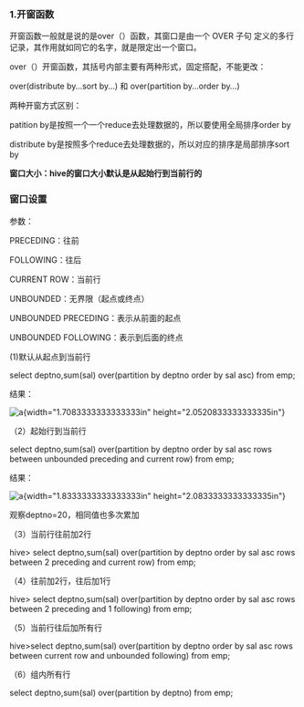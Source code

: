 ### 1.开窗函数

开窗函数一般就是说的是over（）函数，其窗口是由一个 OVER 子句
定义的多行记录，其作用就如同它的名字，就是限定出一个窗口。

over（）开窗函数，其括号内部主要有两种形式，固定搭配，不能更改：

over(distribute by…sort by…) 和 over(partition by…order by…)

两种开窗方式区别：

patition by是按照一个一个reduce去处理数据的，所以要使用全局排序order by

distribute by是按照多个reduce去处理数据的，所以对应的排序是局部排序sort
by

**窗口大小：hive的窗口大小默认是从起始行到当前行的**

### 窗口设置

参数：

PRECEDING：往前

FOLLOWING：往后

CURRENT ROW：当前行

UNBOUNDED：无界限（起点或终点）

UNBOUNDED PRECEDING：表示从前面的起点

UNBOUNDED FOLLOWING：表示到后面的终点

(1)默认从起点到当前行

select deptno,sum(sal) over(partition by deptno order by sal asc) from
emp;

结果：

![a](E:\中软大数据\hive视频\hive课程\课件/1窗口函数/media/image1.png){width="1.7083333333333333in"
height="2.0520833333333335in"}

（2）起始行到当前行

select deptno,sum(sal) over(partition by deptno order by sal asc rows
between unbounded preceding and current row) from emp;

结果：

![a](E:\中软大数据\hive视频\hive课程\课件/1窗口函数/media/image2.png){width="1.8333333333333333in"
height="2.0833333333333335in"}

观察deptno=20，相同值也多次累加

（3）当前行往前加2行

hive&gt; select deptno,sum(sal) over(partition by deptno order by sal
asc rows between 2 preceding and current row) from emp;

（4）往前加2行，往后加1行

hive&gt; select deptno,sum(sal) over(partition by deptno order by sal
asc rows between 2 preceding and 1 following) from emp;

（5）当前行往后加所有行

hive&gt;select deptno,sum(sal) over(partition by deptno order by sal asc
rows between current row and unbounded following) from emp;

（6）组内所有行

select deptno,sum(sal) over(partition by deptno) from emp;
